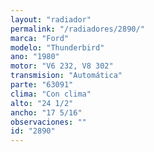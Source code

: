 ```yaml
---
layout: "radiador"
permalink: "/radiadores/2890/"
marca: "Ford"
modelo: "Thunderbird"
ano: "1980"
motor: "V6 232, V8 302"
transmision: "Automática"
parte: "63091"
clima: "Con clima"
alto: "24 1/2"
ancho: "17 5/16"
observaciones: ""
id: "2890"
---
```


